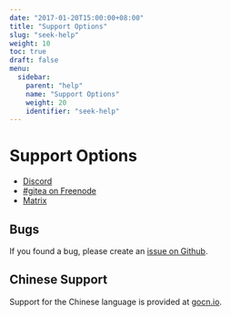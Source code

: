 ```yaml
---
date: "2017-01-20T15:00:00+08:00"
title: "Support Options"
slug: "seek-help"
weight: 10
toc: true
draft: false
menu:
  sidebar:
    parent: "help"
    name: "Support Options"
    weight: 20
    identifier: "seek-help"
---
```


# Support Options

- [Discord](https://discord.gg/NsatcWJ)
- [#gitea on Freenode](http://webchat.freenode.net?nick=giteachat....&channels=%23gitea&prompt=1)
- [Matrix](https://matrix.to/#/#gitea-dev:matrix.org)

## Bugs

If you found a bug, please create an [issue on Github](https://github.com/go-gitea/gitea/issues).

## Chinese Support

Support for the Chinese language is provided at [gocn.io](https://gocn.io/topic/Gitea).
